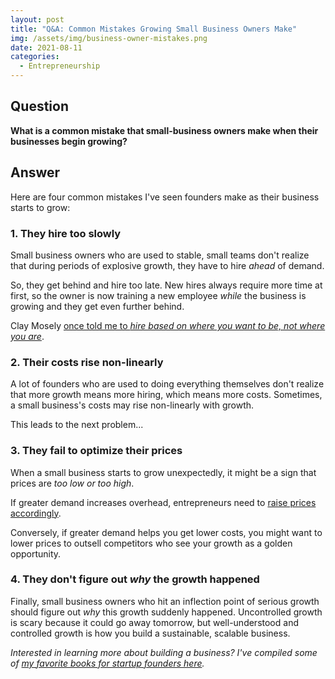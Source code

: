 ```yaml
---
layout: post
title: "Q&A: Common Mistakes Growing Small Business Owners Make"
img: /assets/img/business-owner-mistakes.png
date: 2021-08-11
categories:
  - Entrepreneurship
---
```


## Question

**What is a common mistake that small-business owners make when their businesses begin growing?**

## Answer

Here are four common mistakes I've seen founders make as their business starts to grow:

### 1. They hire too slowly

Small business owners who are used to stable, small teams don't realize that during periods of explosive growth, they have to hire *ahead* of demand.

So, they get behind and hire too late. New hires always require more time at first, so the owner is now training a new employee *while* the business is growing and they get even further behind.

Clay Mosely [once told me to *hire based on where you want to be, not where you are*](https://millo.co/podcasts/freelancetofounder?id=ccac6848-ac50-11eb-93e1-27c57db84952).

### 2. Their costs rise non-linearly

A lot of founders who are used to doing everything themselves don't realize that more growth means more hiring, which means more costs. Sometimes, a small business's costs may rise non-linearly with growth.

This leads to the next problem...

### 3. They fail to optimize their prices

When a small business starts to grow unexpectedly, it might be a sign that prices are *too low or too high*.

If greater demand increases overhead, entrepreneurs need to [raise prices accordingly](https://www.karllhughes.com/posts/entrepreneur-salary#raise-prices).

Conversely, if greater demand helps you get lower costs, you might want to lower prices to outsell competitors who see your growth as a golden opportunity.

### 4. They don't figure out *why* the growth happened

Finally, small business owners who hit an inflection point of serious growth should figure out *why* this growth suddenly happened. Uncontrolled growth is scary because it could go away tomorrow, but well-understood and controlled growth is how you build a sustainable, scalable business.

*Interested in learning more about building a business? I've compiled some of [my favorite books for startup founders here](https://www.karllhughes.com/posts/startup-books).*
